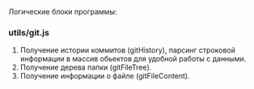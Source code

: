 Логические блоки программы:

### utils/git.js

1. Получение истории коммитов (gitHistory), парсинг строковой информации в массив обьектов для удобной работы с данными.
1. Получение дерева папки (gitFileTree).
1. Получение информации о файле (gitFileContent).


